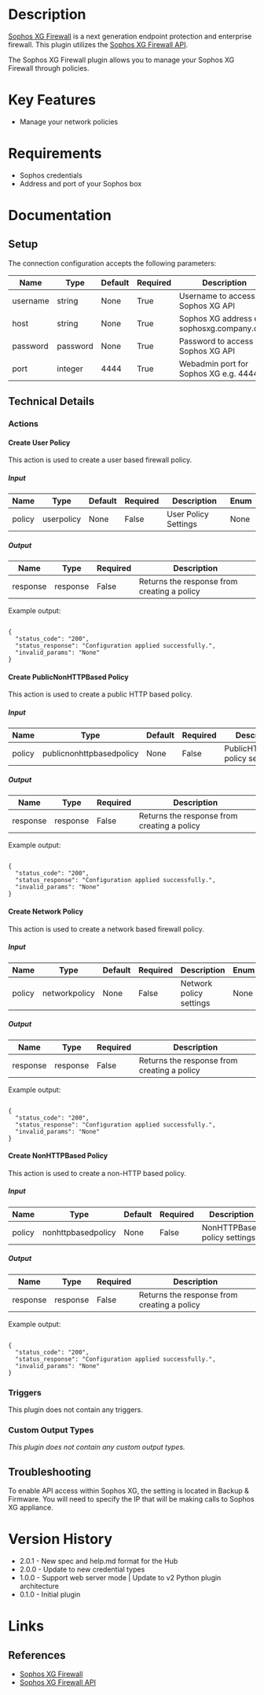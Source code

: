 # Description

[Sophos XG Firewall](https://www.sophos.com/en-us/products/next-gen-firewall.aspx) is a next generation endpoint protection and enterprise firewall.
This plugin utilizes the [Sophos XG Firewall API](https://www.sophos.com/en-us/support/documentation/sophos-xg-firewall.aspx).

The Sophos XG Firewall plugin allows you to manage your Sophos XG Firewall through policies.

# Key Features

* Manage your network policies

# Requirements

* Sophos credentials
* Address and port of your Sophos box

# Documentation

## Setup

The connection configuration accepts the following parameters:

|Name|Type|Default|Required|Description|Enum|
|----|----|-------|--------|-----------|----|
|username|string|None|True|Username to access Sophos XG API|None|
|host|string|None|True|Sophos XG address e.g sophosxg.company.com|None|
|password|password|None|True|Password to access Sophos XG API|None|
|port|integer|4444|True|Webadmin port for Sophos XG e.g. 4444|None|

## Technical Details

### Actions

#### Create User Policy

This action is used to create a user based firewall policy.

##### Input

|Name|Type|Default|Required|Description|Enum|
|----|----|-------|--------|-----------|----|
|policy|userpolicy|None|False|User Policy Settings|None|

##### Output

|Name|Type|Required|Description|
|----|----|--------|-----------|
|response|response|False|Returns the response from creating a policy|

Example output:

```

{
  "status_code": "200",
  "status_response": "Configuration applied successfully.",
  "invalid_params": "None"
}

```

#### Create PublicNonHTTPBased Policy

This action is used to create a public HTTP based policy.

##### Input

|Name|Type|Default|Required|Description|Enum|
|----|----|-------|--------|-----------|----|
|policy|publicnonhttpbasedpolicy|None|False|PublicHTTPBased policy settings|None|

##### Output

|Name|Type|Required|Description|
|----|----|--------|-----------|
|response|response|False|Returns the response from creating a policy|

Example output:

```

{
  "status_code": "200",
  "status_response": "Configuration applied successfully.",
  "invalid_params": "None"
}

```

#### Create Network Policy

This action is used to create a network based firewall policy.

##### Input

|Name|Type|Default|Required|Description|Enum|
|----|----|-------|--------|-----------|----|
|policy|networkpolicy|None|False|Network policy settings|None|

##### Output

|Name|Type|Required|Description|
|----|----|--------|-----------|
|response|response|False|Returns the response from creating a policy|

Example output:

```

{
  "status_code": "200",
  "status_response": "Configuration applied successfully.",
  "invalid_params": "None"
}

```

#### Create NonHTTPBased Policy


This action is used to create a non-HTTP based policy.

##### Input

|Name|Type|Default|Required|Description|Enum|
|----|----|-------|--------|-----------|----|
|policy|nonhttpbasedpolicy|None|False|NonHTTPBased policy settings|None|

##### Output

|Name|Type|Required|Description|
|----|----|--------|-----------|
|response|response|False|Returns the response from creating a policy|

Example output:

```

{
  "status_code": "200",
  "status_response": "Configuration applied successfully.",
  "invalid_params": "None"
}

```

### Triggers

This plugin does not contain any triggers.

### Custom Output Types

_This plugin does not contain any custom output types._

## Troubleshooting

To enable API access within Sophos XG, the setting is located in Backup & Firmware. You will need to specify the IP that will be making calls to Sophos XG appliance.

# Version History

* 2.0.1 - New spec and help.md format for the Hub
* 2.0.0 - Update to new credential types
* 1.0.0 - Support web server mode | Update to v2 Python plugin architecture
* 0.1.0 - Initial plugin

# Links

## References

* [Sophos XG Firewall](https://www.sophos.com/en-us/products/next-gen-firewall.aspx)
* [Sophos XG Firewall API](https://www.sophos.com/en-us/support/documentation/sophos-xg-firewall.aspx)

